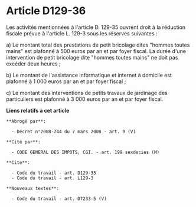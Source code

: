 # Article D129-36

Les activités mentionnées à l'article D. 129-35 ouvrent droit à la réduction fiscale prévue à l'article L. 129-3 sous les
réserves suivantes :

a) Le montant total des prestations de petit bricolage dites "hommes toutes mains" est plafonné à 500 euros par an et par
foyer fiscal. La durée d'une intervention de petit bricolage dite "hommes toutes mains" ne doit pas excéder deux heures ;

b) Le montant de l'assistance informatique et internet à domicile est plafonné à 1 000 euros par an et par foyer fiscal ;

c) Le montant des interventions de petits travaux de jardinage des particuliers est plafonné à 3 000 euros par an et par
foyer fiscal.

**Liens relatifs à cet article**

	**Abrogé par**:

	  - Décret n°2008-244 du 7 mars 2008 - art. 9 (V)

	**Cité par**:

	  - CODE GENERAL DES IMPOTS, CGI. - art. 199 sexdecies (M)

	**Cite**:

	  - Code du travail - art. D129-35
	  - Code du travail - art. L129-3

	**Nouveaux textes**:

	  - Code du travail - art. D7233-5 (V)
